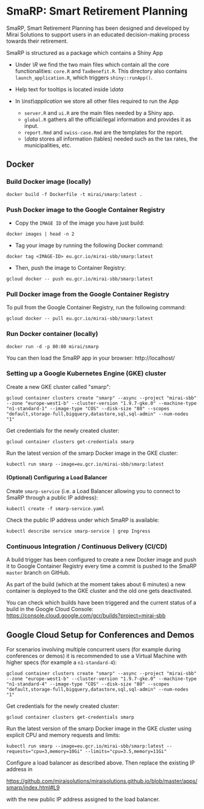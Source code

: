 # SmaRP: Smart Retirement Planning
SmaRP, Smart Retirement Planning has been designed and developed by Mirai Solutions to support
users in an educated decision-making process towards their retirement.

SmaRP is structured as a package which contains a Shiny App

- Under *\R* we find the two main files which contain all the core functionalities: `core.R` and `TaxBenefit.R`. This directory also contains `launch_application.R`, which triggers `shiny::runApp()`.

- Help text for tooltips is located inside *\data*

- In *\inst\application* we store all other files required to run the App

  - `server.R` and `ui.R` are the main files needed by a Shiny app.
  - `global.R` gathers all the official/legal information and provides it as input.
  - `report.Rmd` and `swiss-case.Rmd` are the templates for the report.
  -  *\data* stores all information (tables) needed such as the tax rates, the municipalities, etc.  

## Docker

### Build Docker image (locally)

```
docker build -f Dockerfile -t mirai/smarp:latest .
```

### Push Docker image to the Google Container Registry

- Copy the `IMAGE ID` of the image you have just build:

```
docker images | head -n 2
```

- Tag your image by running the following Docker command:

```
docker tag <IMAGE-ID> eu.gcr.io/mirai-sbb/smarp:latest
```

- Then, push the image to Container Registry:

```
gcloud docker -- push eu.gcr.io/mirai-sbb/smarp:latest
```

### Pull Docker image from the Google Container Registry

To pull from the Google Container Registry, run the following command:

```
gcloud docker -- pull eu.gcr.io/mirai-sbb/smarp:latest
```

### Run Docker container (locally)

```
docker run -d -p 80:80 mirai/smarp
```

You can then load the SmaRP app in your browser:
http://localhost/

### Setting up a Google Kubernetes Engine (GKE) cluster

Create a new GKE cluster called "smarp":

```
gcloud container clusters create "smarp" --async --project "mirai-sbb" --zone "europe-west1-b" --cluster-version "1.9.7-gke.0" --machine-type "n1-standard-1" --image-type "COS" --disk-size "80" --scopes "default,storage-full,bigquery,datastore,sql,sql-admin" --num-nodes "1"
```

Get credentials for the newly created cluster:

```
gcloud container clusters get-credentials smarp
```

Run the latest version of the smarp Docker image in the GKE cluster:

```
kubectl run smarp --image=eu.gcr.io/mirai-sbb/smarp:latest
```

#### (Optional) Configuring a Load Balancer

Create `smarp-service` (i.e. a Load Balancer allowing you to connect to SmaRP
through a public IP address):

```
kubectl create -f smarp-service.yaml
```

Check the public IP address under which SmaRP is available:

```
kubectl describe service smarp-service | grep Ingress
```

### Continuous Integration / Continuous Delivery (CI/CD)

A build trigger has been configured to create a new Docker image and push it
to Google Container Registry every time a commit is pushed to the SmaRP `master`
branch on GitHub.

As part of the build (which at the moment takes about 6 minutes) a new container
is deployed to the GKE cluster and the old one gets deactivated.

You can check which builds have been triggered and the current status of a build
in the Google Cloud Console:
https://console.cloud.google.com/gcr/builds?project=mirai-sbb


## Google Cloud Setup for Conferences and Demos

For scenarios involving multiple concurrent users (for example during conferences or demos) it is recommended to use a Virtual Machine with higher specs (for example a `n1-standard-4`):

```
gcloud container clusters create "smarp" --async --project "mirai-sbb" --zone "europe-west1-b" --cluster-version "1.9.7-gke.0" --machine-type "n1-standard-4" --image-type "COS" --disk-size "80" --scopes "default,storage-full,bigquery,datastore,sql,sql-admin" --num-nodes "1"
```

Get credentials for the newly created cluster:

```
gcloud container clusters get-credentials smarp
```

Run the latest version of the smarp Docker image in the GKE cluster using explicit CPU and memory requests and limits:

```
kubectl run smarp --image=eu.gcr.io/mirai-sbb/smarp:latest --requests="cpu=3,memory=10Gi" --limits="cpu=3.5,memory=11Gi"
```

Configure a load balancer as described above. Then replace the existing IP address in

https://github.com/miraisolutions/miraisolutions.github.io/blob/master/apps/smarp/index.html#L9

with the new public IP address assigned to the load balancer.
